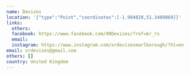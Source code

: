 ```yaml
---
name: Devizes
location: '{"type":"Point","coordinates":[-1.994828,51.3489069]}'
links:
  others: 
  facebook: https://www.facebook.com/XRDevizes/?ref=br_rs
  email: 
  instagram: https://www.instagram.com/xrdevizesmarlborough/?hl=en
email: xrdevizes@gmail.com
others: []
country: United Kingdom
---
```

